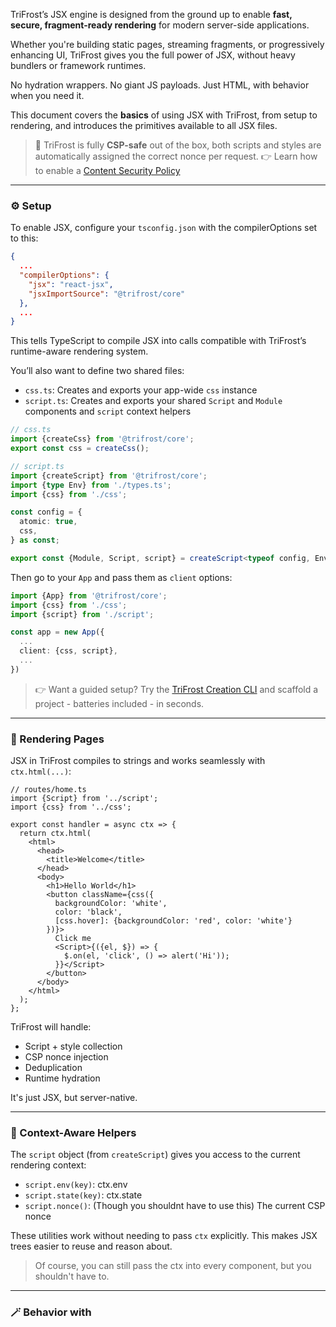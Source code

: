 TriFrost’s JSX engine is designed from the ground up to enable **fast, secure, fragment-ready rendering** for modern server-side applications.

Whether you're building static pages, streaming fragments, or progressively enhancing UI, TriFrost gives you the full power of JSX, without heavy bundlers or framework runtimes.

No hydration wrappers. No giant JS payloads. Just HTML, with behavior when you need it.

This document covers the **basics** of using JSX with TriFrost, from setup to rendering, and introduces the primitives available to all JSX files.

> 🔐 TriFrost is fully **CSP-safe** out of the box, both scripts and styles are automatically assigned the correct nonce per request.
> 👉 Learn how to enable a [Content Security Policy](/docs/middleware-api-security)

---

### ⚙️ Setup
To enable JSX, configure your `tsconfig.json` with the compilerOptions set to this:
```json
{
  ...
  "compilerOptions": {
    "jsx": "react-jsx",
    "jsxImportSource": "@trifrost/core"
  },
  ...
}
```

This tells TypeScript to compile JSX into calls compatible with TriFrost’s runtime-aware rendering system.

You’ll also want to define two shared files:
- `css.ts`: Creates and exports your app-wide `css` instance
- `script.ts`: Creates and exports your shared `Script` and `Module` components and `script` context helpers

```typescript
// css.ts
import {createCss} from '@trifrost/core';
export const css = createCss();
```

```typescript
// script.ts
import {createScript} from '@trifrost/core';
import {type Env} from './types.ts';
import {css} from './css';

const config = {
  atomic: true,
  css,
} as const;

export const {Module, Script, script} = createScript<typeof config, Env>(config);
```

Then go to your `App` and pass them as `client` options:
```typescript
import {App} from '@trifrost/core';
import {css} from './css';
import {script} from './script';

const app = new App({
  ...
  client: {css, script},
  ...
})
```

> 👉 Want a guided setup? Try the [TriFrost Creation CLI](/docs/cli-quickstart) and scaffold a project - batteries included - in seconds.

---

### 🚀 Rendering Pages
JSX in TriFrost compiles to strings and works seamlessly with `ctx.html(...)`:
```tsx
// routes/home.ts
import {Script} from '../script';
import {css} from '../css';

export const handler = async ctx => {
  return ctx.html(
    <html>
      <head>
        <title>Welcome</title>
      </head>
      <body>
        <h1>Hello World</h1>
        <button className={css({
          backgroundColor: 'white',
          color: 'black',
          [css.hover]: {backgroundColor: 'red', color: 'white'}
        })}>
          Click me
          <Script>{({el, $}) => {
            $.on(el, 'click', () => alert('Hi'));
          }}</Script>
        </button>
      </body>
    </html>
  );
};
```

TriFrost will handle:
- Script + style collection
- CSP nonce injection
- Deduplication
- Runtime hydration

It's just JSX, but server-native.

---

### 🧬 Context-Aware Helpers
The `script` object (from `createScript`) gives you access to the current rendering context:
- `script.env(key)`: ctx.env
- `script.state(key)`: ctx.state
- `script.nonce()`: (Though you shouldnt have to use this) The current CSP nonce

These utilities work without needing to pass `ctx` explicitly. This makes JSX trees easier to reuse and reason about.

> Of course, you can still pass the ctx into every component, but you shouldn't have to.

---

### 🪄 Behavior with <Script>
Want interactivity? Just drop a `<Script>` inline. It executes on the client-side once the DOM is ready and gives you full reactivity.

Like this simple clicker:
```tsx
<button>
  Click Me
  <Script>{({el, $}) => {
    $.on(el, 'click', () => alert('Hello'));
  }}</Script>
</button>
```

Or a more advanced clicker with data watching:
```tsx
<button>
  Click Me
  <Script data={{count: 0}}>
    {({el, data, $}) => {
      data.$watch('count', val => el.innerText = `Clicked: ${val}`);

      $.on(el, 'click', () => data.count++);
    }}
  </Script>
</button>
```

Scripts are atomic, isolated, nonced, and deduplicated.

---

### 💅 Scoped Styling
TriFrost also ships with a fully atomic, SSR-native CSS engine. Define styles via your shared `css.ts`.

And use your css instance wherever necessary to style however you want:
```tsx
import {css} from '../css';

export function MyFancyBox () {
  const box = css({
    padding: '1rem',
    backgroundColor: 'black',
    color: 'white',
    [css.hover]: {color: 'yellow'}
  });

  return <div className={box}>Hover me</div>;
}
```

Out of the box you get:
- Nesting
- Pseudo selectors (`:hover`, `:focus`, etc)
- Media queries via `css.media.*`
- Theming with `css.var` and `css.theme`
- Built-in dark vs light mode
- Reusable styles/definitions with `css.use()` and `css.mix()`

... and yes, even keyframe support like the [shooting star effect on our homepage](https://github.com/trifrost-js/website/blob/main/src/components/atoms/GridBackground.tsx)

---

### 🔁 Fragment-Ready by Default
One of TriFrost’s biggest strengths is how well it handles **progressive rendering** and **partial hydration**.

- CSS is sharded automatically for fragments
- `<Script>` tags work even inside streamed HTML
- Duplicate styles/scripts are skipped at runtime
- The atomic VM merges new shards on the fly

This makes it perfect for:
- Pagination
- Filter UIs
- Infinite scroll
- Multi-phase rendering

Here's a more full-fledged example (from the news section on the website) where we're binding to form inputs to then load up an HTML fragment through a fetch call which replaces the currently loaded section.
```tsx
<form>
  <fieldset>
    <legend>Type</legend>
    <label><input type="radio" name="type" value="all" /> All</label>
    <label><input type="radio" name="type" value="blog" /> Blog</label>
    <label><input type="radio" name="type" value="release" /> Release</label>
  </fieldset>
  <fieldset>
    <legend>By Month</legend>
    <label><input type="radio" name="month" value="all" /> All</label>
    <label><input type="radio" name="month" value="2025-06" /> June 2025</label>
    <label><input type="radio" name="month" value="2025-05" /> May 2025</label>
  </fieldset>
  {/* We pass the default state of our filters */}
  <Script data={{filters: {type: 'all', month: 'all'}}}>
    {({data, $}) => {
      /* Bind the specific form inputs to the data object, this ensures we listen to changes */
      data.$bind('filters.type', 'input[name="type"]');
      data.$bind('filters.month', 'input[name="month"]');

      /* Watch the filters leaf */
      data.$watch('filters', async () => {
        /**
         * On change submit the latest filters to a server side endpoint which returns html.
         * The $.fetch util automatically builds it into a DocumentFragment as well given that the server
         * returns HTML.
         */
        const res = await $.fetch<DocumentFragment>('/filter-news', {
          method: 'POST',
          body: data.filters,
        });

        /* If all is good, we replace our news list with the new filtered result */
        if (res.ok && res.content) {
          document.getElementById('news-list')?.replaceWith(res.content);
        }
      });
    }}
  </Script>
</form>
<div id="news-list">
  {/* Initial render, will get replaced when filters change */}
</div>
```

> 👉 Want a full breakdown? See [JSX Fragments](/docs/jsx-fragments)

---

### Best Practices
- ✅ Define and export `css` and `script` from shared modules (`css.ts`, `script.ts`)
- ❌ Don’t create new `createCss()` or `createScript()` instances per render. Define them once and pass them to your app as well.
- ✅ Use `script.env()`, `script.state()` instead of passing context manually
- ✅ Keep hydration logic inside `<Script>` blocks colocated with their element
- ✅ Keep global components inside `<Module>` blocks (such as modals, notification, etc)

---

### TLDR
- JSX compiles to strings, not VDOM
- Full server-first pipeline: nonce-aware, deduped, reactive
- Co-locate behavior with `<Script>`
- Style to your hearts content with `css()` from a shared instance
- Perfect for fragments and progressive UIs
- CSP-safe by default (both scripts and styles)

---

### Next Steps
Ready to learn more?
- Learn about [JSX Atomic Runtime](/docs/jsx-atomic) for reactivity, stores, global pubsub and more
- Take a technical dive into [JSX Fragments](/docs/jsx-fragments)?
- Script your first interactive component with [createScript](/docs/jsx-script-behavior)
- Or explore [styling with createCss](/docs/jsx-style-system)
